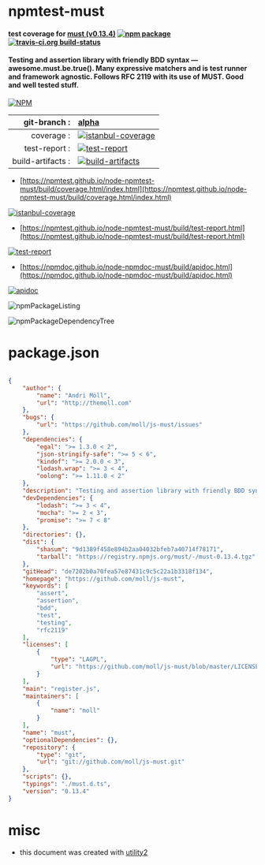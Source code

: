 # npmtest-must

#### test coverage for  [must (v0.13.4)](https://github.com/moll/js-must)  [![npm package](https://img.shields.io/npm/v/npmtest-must.svg?style=flat-square)](https://www.npmjs.org/package/npmtest-must) [![travis-ci.org build-status](https://api.travis-ci.org/npmtest/node-npmtest-must.svg)](https://travis-ci.org/npmtest/node-npmtest-must)

#### Testing and assertion library with friendly BDD syntax — awesome.must.be.true(). Many expressive matchers and is test runner and framework agnostic. Follows RFC 2119 with its use of MUST. Good and well tested stuff.

[![NPM](https://nodei.co/npm/must.png?downloads=true&downloadRank=true&stars=true)](https://www.npmjs.com/package/must)

| git-branch : | [alpha](https://github.com/npmtest/node-npmtest-must/tree/alpha)|
|--:|:--|
| coverage : | [![istanbul-coverage](https://npmtest.github.io/node-npmtest-must/build/coverage.badge.svg)](https://npmtest.github.io/node-npmtest-must/build/coverage.html/index.html)|
| test-report : | [![test-report](https://npmtest.github.io/node-npmtest-must/build/test-report.badge.svg)](https://npmtest.github.io/node-npmtest-must/build/test-report.html)|
| build-artifacts : | [![build-artifacts](https://npmtest.github.io/node-npmtest-must/glyphicons_144_folder_open.png)](https://github.com/npmtest/node-npmtest-must/tree/gh-pages/build)|

- [https://npmtest.github.io/node-npmtest-must/build/coverage.html/index.html](https://npmtest.github.io/node-npmtest-must/build/coverage.html/index.html)

[![istanbul-coverage](https://npmtest.github.io/node-npmtest-must/build/screenCapture.buildCi.browser.%252Ftmp%252Fbuild%252Fcoverage.lib.html.png)](https://npmtest.github.io/node-npmtest-must/build/coverage.html/index.html)

- [https://npmtest.github.io/node-npmtest-must/build/test-report.html](https://npmtest.github.io/node-npmtest-must/build/test-report.html)

[![test-report](https://npmtest.github.io/node-npmtest-must/build/screenCapture.buildCi.browser.%252Ftmp%252Fbuild%252Ftest-report.html.png)](https://npmtest.github.io/node-npmtest-must/build/test-report.html)

- [https://npmdoc.github.io/node-npmdoc-must/build/apidoc.html](https://npmdoc.github.io/node-npmdoc-must/build/apidoc.html)

[![apidoc](https://npmdoc.github.io/node-npmdoc-must/build/screenCapture.buildCi.browser.%252Ftmp%252Fbuild%252Fapidoc.html.png)](https://npmdoc.github.io/node-npmdoc-must/build/apidoc.html)

![npmPackageListing](https://npmtest.github.io/node-npmtest-must/build/screenCapture.npmPackageListing.svg)

![npmPackageDependencyTree](https://npmtest.github.io/node-npmtest-must/build/screenCapture.npmPackageDependencyTree.svg)



# package.json

```json

{
    "author": {
        "name": "Andri Möll",
        "url": "http://themoll.com"
    },
    "bugs": {
        "url": "https://github.com/moll/js-must/issues"
    },
    "dependencies": {
        "egal": ">= 1.3.0 < 2",
        "json-stringify-safe": ">= 5 < 6",
        "kindof": ">= 2.0.0 < 3",
        "lodash.wrap": ">= 3 < 4",
        "oolong": ">= 1.11.0 < 2"
    },
    "description": "Testing and assertion library with friendly BDD syntax — awesome.must.be.true(). Many expressive matchers and is test runner and framework agnostic. Follows RFC 2119 with its use of MUST. Good and well tested stuff.",
    "devDependencies": {
        "lodash": ">= 3 < 4",
        "mocha": ">= 2 < 3",
        "promise": ">= 7 < 8"
    },
    "directories": {},
    "dist": {
        "shasum": "9d1389f458e894b2aa04032bfeb7a40714f78171",
        "tarball": "https://registry.npmjs.org/must/-/must-0.13.4.tgz"
    },
    "gitHead": "de7202b0a70fea57e87431c9c5c22a1b3318f134",
    "homepage": "https://github.com/moll/js-must",
    "keywords": [
        "assert",
        "assertion",
        "bdd",
        "test",
        "testing",
        "rfc2119"
    ],
    "licenses": [
        {
            "type": "LAGPL",
            "url": "https://github.com/moll/js-must/blob/master/LICENSE"
        }
    ],
    "main": "register.js",
    "maintainers": [
        {
            "name": "moll"
        }
    ],
    "name": "must",
    "optionalDependencies": {},
    "repository": {
        "type": "git",
        "url": "git://github.com/moll/js-must.git"
    },
    "scripts": {},
    "typings": "./must.d.ts",
    "version": "0.13.4"
}
```



# misc
- this document was created with [utility2](https://github.com/kaizhu256/node-utility2)
